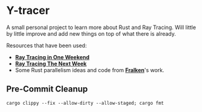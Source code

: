 # Y-tracer

A small personal project to learn more about Rust and Ray Tracing. Will little by little improve and add new things on top of what there is already.

Resources that have been used:
- **[Ray Tracing in One Weekend](https://raytracing.github.io/books/RayTracingInOneWeekend.html)**
- **[Ray Tracing The Next Week](https://raytracing.github.io/books/RayTracingTheNextWeek.html)**
- Some Rust parallelism ideas and code from **[Fralken](https://github.com/fralken/ray-tracing-the-next-week)**'s work.


## Pre-Commit Cleanup

```
cargo clippy --fix --allow-dirty --allow-staged; cargo fmt
```
